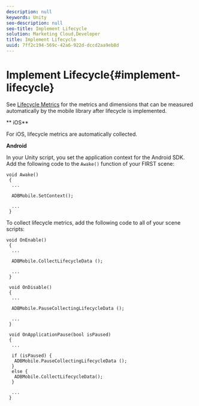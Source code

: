```yaml
---
description: null
keywords: Unity
seo-description: null
seo-title: Implement Lifecycle
solution: Marketing Cloud,Developer
title: Implement Lifecycle
uuid: 7ff2c194-569c-42a6-922d-dccd2aa9eb8d
---
```


# Implement Lifecycle{#implement-lifecycle}

See [Lifecycle Metrics](https://marketing.adobe.com/resources/help/en_US/mobile/ios/?f=metrics) for the metrics and dimensions that can be measured automatically by the mobile library after lifecycle is implemented.

** iOS**

For iOS, lifecycle metrics are automatically collected.

**Android**

In your Unity script, you set the application context for the Android SDK. Add the following code to the `Awake()` function of your FIRST scene:

```
void Awake() 
 { 
  ... 
   
  ADBMobile.SetContext(); 
   
  ... 
 } 

```

To collect lifecycle metrics, add the following code to all of your scene scripts:

```
void OnEnable() 
 { 
  ... 
   
  ADBMobile.CollectLifecycleData (); 
   
  ... 
 } 
 
 void OnDisable() 
 { 
  ... 
   
  ADBMobile.PauseCollectingLifecycleData (); 
   
  ... 
 } 
  
 void OnApplicationPause(bool isPaused) 
 { 
  ... 
   
  if (isPaused) { 
   ADBMobile.PauseCollectingLifecycleData (); 
  }  
  else { 
   ADBMobile.CollectLifecycleData(); 
  } 
   
  ... 
 } 

```

